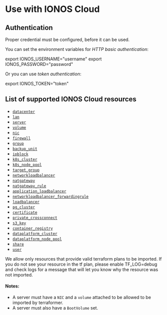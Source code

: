 # Use with IONOS Cloud

## Authentication

Proper credential must be configured, before it can be used.

You can set the environment variables for *HTTP basic authentication*:

export IONOS_USERNAME="username"
export IONOS_PASSWORD="password"

Or you can use *token authentication*:

export IONOS_TOKEN="token"


## List of supported IONOS Cloud resources

* [`datacenter`](https://registry.terraform.io/providers/ionos-cloud/ionoscloud/latest/docs/resources/datacenter)
* [`lan`](https://registry.terraform.io/providers/ionos-cloud/ionoscloud/latest/docs/resources/lan)
* [`server`](https://registry.terraform.io/providers/ionos-cloud/ionoscloud/latest/docs/resources/server)
* [`volume`](https://registry.terraform.io/providers/ionos-cloud/ionoscloud/latest/docs/resources/volume)
* [`nic`](https://registry.terraform.io/providers/ionos-cloud/ionoscloud/latest/docs/resources/nic)
* [`firewall`](https://registry.terraform.io/providers/ionos-cloud/ionoscloud/latest/docs/resources/firewall)
* [`group`](https://registry.terraform.io/providers/ionos-cloud/ionoscloud/latest/docs/resources/group)
* [`backup_unit`](https://registry.terraform.io/providers/ionos-cloud/ionoscloud/latest/docs/resources/backup_unit)
* [`ipblock`](https://registry.terraform.io/providers/ionos-cloud/ionoscloud/latest/docs/resources/ipblock)
* [`k8s_cluster`](https://registry.terraform.io/providers/ionos-cloud/ionoscloud/latest/docs/resources/k8s_cluster)
* [`k8s_node_pool`](https://registry.terraform.io/providers/ionos-cloud/ionoscloud/latest/docs/resources/k8s_node_pool)
* [`target_group`](https://registry.terraform.io/providers/ionos-cloud/ionoscloud/latest/docs/resources/target_group)
* [`networkloadbalancer`](https://registry.terraform.io/providers/ionos-cloud/ionoscloud/latest/docs/resources/networkloadbalancer)
* [`natgateway`](https://registry.terraform.io/providers/ionos-cloud/ionoscloud/latest/docs/resources/natgateway)
* [`natgateway_rule`](https://registry.terraform.io/providers/ionos-cloud/ionoscloud/latest/docs/resources/natgateway_rule)
* [`application_loadbalancer`](https://registry.terraform.io/providers/ionos-cloud/ionoscloud/latest/docs/resources/application_loadbalancer)
* [`networkloadbalancer_forwardingrule`](https://registry.terraform.io/providers/ionos-cloud/ionoscloud/latest/docs/resources/networkloadbalancer_forwardingrule)
* [`loadbalancer`](https://registry.terraform.io/providers/ionos-cloud/ionoscloud/latest/docs/resources/loadbalancer)
* [`pg_cluster`](https://registry.terraform.io/providers/ionos-cloud/ionoscloud/latest/docs/resources/dbaas_pgsql_cluster)
* [`certificate`](https://registry.terraform.io/providers/ionos-cloud/ionoscloud/latest/docs/resources/certificate)
* [`private_crossconnect`](https://registry.terraform.io/providers/ionos-cloud/ionoscloud/latest/docs/resources/private_crossconnect)
* [`s3_key`](https://registry.terraform.io/providers/ionos-cloud/ionoscloud/latest/docs/resources/s3_key)
* [`container_registry`](https://registry.terraform.io/providers/ionos-cloud/ionoscloud/latest/docs/resources/container_registry)
* [`dataplatform_cluster`](https://registry.terraform.io/providers/ionos-cloud/ionoscloud/latest/docs/resources/dataplatform_cluster)
* [`dataplatform_node_pool`](https://registry.terraform.io/providers/ionos-cloud/ionoscloud/latest/docs/resources/dataplatform_node_pool)
* [`share`](https://registry.terraform.io/providers/ionos-cloud/ionoscloud/latest/docs/resources/share)
* [`user`](https://registry.terraform.io/providers/ionos-cloud/ionoscloud/latest/docs/resources/user)


We allow only resources that provide valid terraform plans to be imported.
If you do not see your resource in the tf plan, please enable TF_LOG=debug and check logs 
for a message that will let you know why the resource was not imported.

#### Notes:
 - A server must have a `NIC` and a `volume` attached to be allowed to be imported by terraformer.
 - A server must also have a `BootVolume` set.


